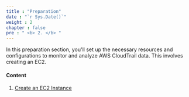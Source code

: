 ```yaml
---
title : "Preparation"
date : "`r Sys.Date()`"
weight : 2
chapter : false
pre : " <b> 2. </b> "
---
```


In this preparation section, you'll set up the necessary resources and configurations to monitor and analyze AWS CloudTrail data. This involves creating an EC2.

#### Content
  1. [Create an EC2 Instance](2.1-create-ec2-instance/)